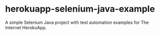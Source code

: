 # herokuapp-selenium-java-example
A simple Selenium Java project with test automation examples for The Internet HerokuApp.
